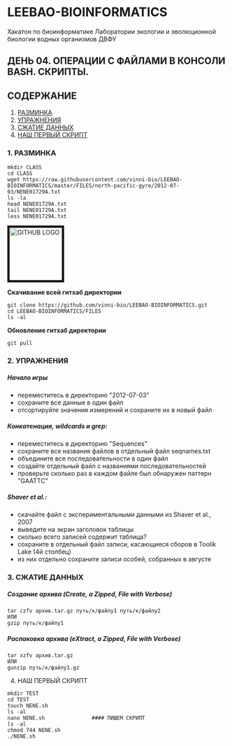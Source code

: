 # LEEBAO-BIOINFORMATICS

Хакатон по биоинформатике Лаборатории экологии и эволюционной биологии водных организмов ДВФУ

## ДЕНЬ 04. ОПЕРАЦИИ С ФАЙЛАМИ В КОНСОЛИ BASH. СКРИПТЫ.

## СОДЕРЖАНИЕ

1. [РАЗМИНКА]()
2. [УПРАЖНЕНИЯ]()
3. [СЖАТИЕ ДАННЫХ]()
4. [НАШ ПЕРВЫЙ СКРИПТ]()

### 1. РАЗМИНКА 

```
mkdir CLASS
cd CLASS
wget https://raw.githubusercontent.com/vinni-bio/LEEBAO-BIOINFORMATICS/master/FILES/north-pacific-gyre/2012-07-03/NENE01729A.txt
ls -la
head NENE01729A.txt
tail NENE01729A.txt
less NENE01729A.txt
```

<img src="https://github.githubassets.com/images/modules/logos_page/GitHub-Mark.png" 
alt="GITHUB LOGO" width="120" border="5" />

**Скачивание всей гитхаб директории**
```
git clone https://github.com/vinni-bio/LEEBAO-BIOINFORMATICS.git
cd LEEBAO-BIOINFORMATICS/FILES
ls -al
```

**Обновление гитхаб директории**
```
git pull
```

### 2. УПРАЖНЕНИЯ 

##### Начало игры
* переместитесь в директорию "2012-07-03"
* сохраните все данные в один файл
* отсортируйте значения измерений и сохраните их в новый файл

##### Конкатенация, wildcards и grep:
* переместитесь в директорию "Sequences"
* сохраните все названия файлов в отдельный файл seqnames.txt
* объедините все последовательности в один файл
* создайте отдельный файл с названиями последовательностей
* проверьте сколько раз в каждом файле был обнаружен паттерн "GAATTC"

##### Shaver et al.:
* скачайте файл с экспериментальными данными из Shaver et al., 2007
* выведите на экран заголовок таблицы
* сколько всего записей содержит таблица?
* сохраните в отдельный файл записи, касающиеся сборов в Toolik Lake (4й столбец)
* из них отдельно сохраните записи особей, собранных в августе

### 3. СЖАТИЕ ДАННЫХ

##### Создание архива (Create, a Zipped, File with Verbose)
```
tar czfv архив.tar.gz путь/к/файлу1 путь/к/файлу2
ИЛИ
gzip путь/к/файлу1 
```

##### Распаковка архива (eXtract, a Zipped, File with Verbose)
```
tar xzfv архив.tar.gz
ИЛИ
gunzip путь/к/файлу1.gz 
```

4. НАШ ПЕРВЫЙ СКРИПТ
```
mkdir TEST
cd TEST
touch NENE.sh
ls -al
nano NENE.sh               #### ПИШЕМ СКРИПТ
ls -al
chmod 744 NENE.sh
./NENE.sh
```

